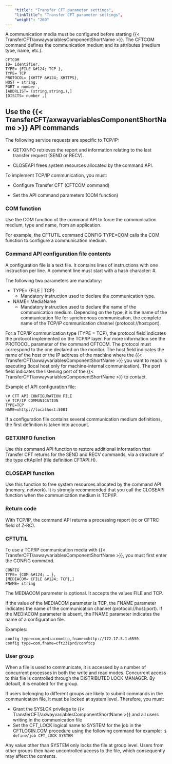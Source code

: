 ```yaml
---
    "title": "Transfer CFT parameter settings",
    "linkTitle": "Transfer CFT parameter settings",
    "weight": "260"
---
```

A communication media must be configured before starting {{< TransferCFT/axwayvariablesComponentShortName  >}}. The CFTCOM command defines the communication medium and its attributes (medium type, name, etc.).

```
CFTCOM
ID= identifier,
TYPE= {FILE &#124; TCP },
TYPE= TCP
PROTOCOL= {XHTTP &#124; XHTTPS},
HOST = string,
PORT = number ,
[ADDRLIST= (string,string…),]
[DISCTS= number ,]
```

Use the {{< TransferCFT/axwayvariablesComponentShortName  >}} API commands
-------------------------------------------------------------------------------

The following service requests are specific to TCP/IP:

- GETXINFO retrieves the report and information relating to the last transfer request (SEND or RECV).

<!-- -->

- CLOSEAPI frees system resources allocated by the command API.

To implement TCP/IP communication, you must:

- Configure Transfer CFT (CFTCOM command)

<!-- -->

- Set the API command parameters (COM function)

### COM function

Use the COM function of the command API to force the communication medium, type and name, from an application.

For example, the CFTUTIL command CONFIG TYPE=COM calls the COM function to configure a communication medium.

### Command API configuration file contents

A configuration file is a text file. It contains lines of instructions with one instruction per line. A comment line must start with a hash character: \#.

The following two parameters are mandatory:

- TYPE= {FILE &#124; TCP}
    -   Mandatory instruction used to declare the communication type.
- NAME= MediaName
    -   Mandatory instruction used to declare the name of the communication medium. Depending on the type, it is the name of the communication file for synchronous communication, the complete name of the TCP/IP communication channel (protocol://host:port).

For a TCP/IP communication type (TYPE = TCP), the protocol field indicates the protocol implemented on the TCP/IP layer. For more information see the PROTOCOL parameter of the command CFTCOM. The protocol must correspond to the one declared on the monitor. The host field indicates the name of the host or the IP address of the machine where the {{< TransferCFT/axwayvariablesComponentShortName  >}} you want to reach is executing (local host only for machine-internal communication). The port field indicates the listening port of the {{< TransferCFT/axwayvariablesComponentShortName  >}} to contact.

Example of API configuration file:

```
\# CFT API CONFIGURATION FILE
\# TCP/IP COMMUNICATION
TYPE=TCP
NAME=xhttp://localhost:5001
```

If a configuration file contains several communication medium definitions, the first definition is taken into account.

### GETXINFO function

Use this command API function to restore additional information that Transfer CFT returns for the SEND and RECV commands, via a structure of the type cftApiInf (file definition CFTAPI.H).

### CLOSEAPI function

Use this function to free system resources allocated by the command API (memory, network). It is strongly recommended that you call the CLOSEAPI function when the communication medium is TCP/IP.

### Return code

With TCP/IP, the command API returns a processing report (rc or CFTRC field of Z-RC).

### CFTUTIL

To use a TCP/IP communication media with {{< TransferCFT/axwayvariablesComponentShortName  >}}, you must first enter the CONFIG command.

```
CONFIG
TYPE= {COM &#124; … },
[MEDIACOM= {FILE &#124; TCP},]
FNAME= string
```

The MEDIACOM parameter is optional. It accepts the values FILE and TCP.

If the value of the MEDIACOM parameter is TCP, the FNAME parameter indicates the name of the communication channel (protocol://host:port). If the MEDIACOM parameter is absent, the FNAME parameter indicates the name of a configuration file.

Examples:

```
config type=com,mediacom=tcp,fname=xhttp://172.17.5.1:6550
config type=com,fname=cft231prd/conftcp
```

### User group

When a file is used to communicate, it is accessed by a number of concurrent processes in both the write and read modes. Concurrent access to this file is controlled through the DISTRIBUTED LOCK MANAGER. By default, it is enabled for the group.

If users belonging to different groups are likely to submit commands in the communication file, it must be locked at system level. Therefore, you must:

- Grant the SYSLCK privilege to {{< TransferCFT/axwayvariablesComponentShortName  >}} and all users writing in the communication file
- Set the CFT_LOCK logical name to SYSTEM for the job in the CFTLOGIN.COM procedure using the following command for example:` $ define/job CFT_LOCK SYSTEM`

Any value other than SYSTEM only locks the file at group level. Users from other groups then have uncontrolled access to the file, which consequently may affect the contents.
